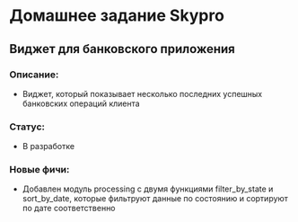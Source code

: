 # Домашнее задание Skypro
## Виджет для банковского приложения
### Описание:
* Виджет, который показывает несколько последних успешных банковских операций клиента
### Статус:
* В разработке
### Новые фичи:
* Добавлен модуль processing с двумя функциями filter_by_state и sort_by_date, которые фильтруют данные по состоянию и сортируют по дате соответственно
